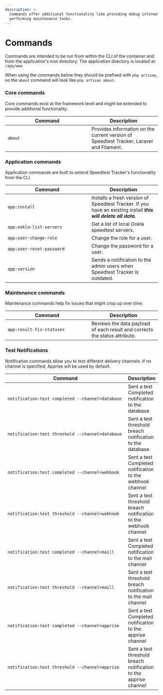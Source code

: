 ```yaml
---
description: >-
  Commands offer additional functionality like providing debug information and
  performing maintenance tasks.
---
```


# Commands

Commands are intended to be run from within the CLI of the container and from the application's root directory. The application directory is located at: `/app/www`

When using the commands below they should be prefixed with `php artisan`, so the `about` command will look like `php artisan about`.

### Core commands

Core commands exist at the framework level and might be extended to provide additional functionality.

<table><thead><tr><th width="261">Command</th><th>Description</th></tr></thead><tbody><tr><td><code>about</code></td><td>Provides information on the current version of Speedtest Tracker, Laravel and Filament.</td></tr></tbody></table>

### Application commands

Application commands are built to extend Speedtest Tracker's functionality from the CLI.

<table><thead><tr><th width="261">Command</th><th>Description</th></tr></thead><tbody><tr><td><code>app:install</code></td><td>Installs a fresh version of Speedtest Tracker. If you have an existing install <em><strong>this will delete all data</strong></em>.</td></tr><tr><td><code>app:ookla-list-servers</code></td><td>Get a list of local Ookla speedtest servers.</td></tr><tr><td><code>app:user-change-role</code></td><td>Change the role for a user.</td></tr><tr><td><code>app:user-reset-password</code></td><td>Change the password for a user.</td></tr><tr><td><code>app:version</code></td><td>Sends a notification to the admin users when Speedtest Tracker is outdated.</td></tr></tbody></table>

### Maintenance commands

Maintenance commands help fix issues that might crop up over time.

<table><thead><tr><th width="261">Command</th><th>Description</th></tr></thead><tbody><tr><td><code>app:result-fix-statuses</code></td><td>Reviews the data payload of each result and corrects the status attribute.</td></tr></tbody></table>

### Test Notifications

Notification commands allow you to test different delivery channels. If no channel is specified, Apprise will be used by default.

<table><thead><tr><th width="447">Command</th><th>Description</th></tr></thead><tbody><tr><td><code>notification:test completed --channel=database</code></td><td>Sent a test Completed notification to the database</td></tr><tr><td><code>notification:test threshold --channel=database</code></td><td>Sent a test threshold breach notification to the database</td></tr><tr><td><code>notification:test completed --channel=wehbook</code></td><td>Sent a test Completed notification to the webhook channel</td></tr><tr><td><code>notification:test threshold --channel=webhook</code></td><td>Sent a test threshold breach notification to the webhook channel</td></tr><tr><td><code>notification:test completed --channel=maill</code></td><td>Sent a test Completed notification to the mail channel</td></tr><tr><td><code>notification:test threshold --channel=maill</code></td><td>Sent a test threshold breach notification to the mail channel</td></tr><tr><td><code>notification:test completed --channel=apprise</code></td><td>Sent a test Completed notification to the apprise channel</td></tr><tr><td><code>notification:test threshold --channel=apprise</code></td><td>Sent a test threshold breach notification to the apprise channel</td></tr></tbody></table>

